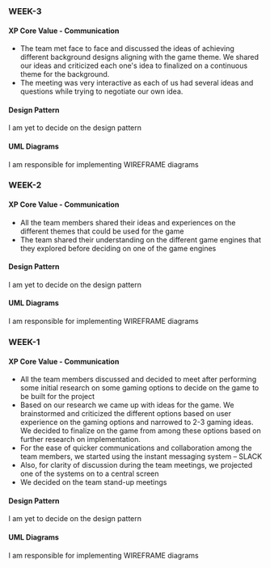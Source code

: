 ### WEEK-3<br>
####  XP Core Value - Communication</br>
* The team met face to face and discussed the ideas of achieving different background designs aligning with the game theme. We shared our ideas and criticized each one's idea to finalized on a continuous theme for the background. 
* The meeting was very interactive as each of us had several ideas and questions while trying to negotiate our own idea.
####  Design Pattern
I am yet to decide on the design pattern
####  UML Diagrams
I am responsible for implementing WIREFRAME diagrams  </br>

### WEEK-2<br>
####  XP Core Value - Communication</br>
* All the team members shared their ideas and experiences on the different themes that could be used for the game</br>
* The team shared their understanding on the different game engines that they explored before deciding on one of the game engines</br>
####  Design Pattern
I am yet to decide on the design pattern
####  UML Diagrams
I am responsible for implementing WIREFRAME diagrams  </br>


### WEEK-1</br>
####  XP Core Value - Communication</br>
* All the team members discussed and decided to meet after performing some initial research on some gaming options to decide on the game to be built for the project</br>
* Based on our research we came up with ideas for the game. We brainstormed and criticized the different options based on user experience on the gaming options and narrowed to 2-3 gaming ideas. We decided to finalize on the game from among these options based on further research on implementation.</br>
* For the ease of quicker communications and collaboration among the team members, we started using the instant messaging system – SLACK</br>
* Also, for clarity of discussion during the team meetings, we projected one of the systems on to a central screen</br>
* We decided on the team stand-up meetings</br>
####  Design Pattern
I am yet to decide on the design pattern
####  UML Diagrams
I am responsible for implementing WIREFRAME diagrams  </br>
